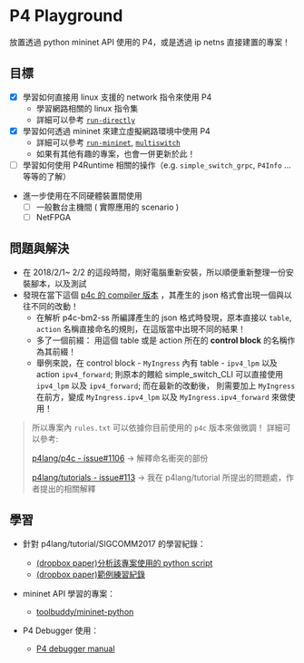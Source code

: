 # P4 Playground

放置透過 python mininet API 使用的 P4，或是透過 ip netns 直接建置的專案！

## 目標

- [x] 學習如何直接用 linux 支援的 network 指令來使用 P4
    * 學習網路相關的 linux 指令集
    * 詳細可以參考 [`run-directly`](run-directly/)
- [x] 學習如何透過 mininet 來建立虛擬網路環境中使用 P4
    * 詳細可以參考 [`run-mininet`](run-mininet/), [`multiswitch`](multiswitch/)
    * 如果有其他有趣的專案，也會一併更新於此！
- [ ] 學習如何使用 P4Runtime 相關的操作（e.g. `simple_switch_grpc`, `P4Info` ... 等等的了解）
- 進一步使用在不同硬體裝置間使用
    - [ ] 一般數台主機間 ( 實際應用的 scenario )
    - [ ] NetFPGA

## 問題與解決

* 在 2018/2/1~ 2/2 的這段時間，剛好電腦重新安裝，所以順便重新整理一份安裝腳本，以及測試
* 發現在當下這個 [p4c 的 compiler 版本](https://github.com/p4lang/p4c/commit/5c61d1f65eeaff53b6755f816bcea28034622c3b) ，其產生的 json 格式會出現一個與以往不同的改動！
    * 在解析 p4c-bm2-ss 所編譯產生的 json 格式時發現，原本直接以 `table`, `action` 名稱直接命名的規則，在這版當中出現不同的結果！
    * 多了一個前綴： 用這個 table 或是 action 所在的 **control block** 的名稱作為其前綴！
    * 舉例來說，在 control block - `MyIngress` 內有 table - `ipv4_lpm` 以及 action `ipv4_forward`; 則原本的餵給 simple_switch_CLI 可以直接使用 `ipv4_lpm` 以及  `ipv4_forward`; 而在最新的改動後， 則需要加上 `MyIngress` 在前方，變成 `MyIngress.ipv4_lpm` 以及 `MyIngress.ipv4_forward` 來做使用！
> 所以專案內 `rules.txt` 可以依據你目前使用的 `p4c` 版本來做微調！
> 詳細可以參考: 
> 
> [p4lang/p4c - issue#1106](https://github.com/p4lang/p4c/pull/1106)
>     -> 解釋命名衝突的部份
> 
> [p4lang/tutorials - issue#113](https://github.com/p4lang/tutorials/issues/113#issuecomment-362638729)
>     -> 我在 p4lang/tutorial 所提出的問題處，作者提出的相關解釋

## 學習

* 針對 p4lang/tutorial/SIGCOMM2017 的學習紀錄：
    * [(dropbox paper)分析該專案使用的 python script](https://paper.dropbox.com/doc/P4-Tutorial-Python-Script-ERSVmVruRIjcoiFlUpj4T)
    * [(dropbox paper)範例練習紀錄](https://paper.dropbox.com/doc/SIGCOMM-2017-P4-Tutorial-FRFhXsQ8biI6uSeYIRhHn)
    
* mininet API 學習的專案：
    * [toolbuddy/mininet-python](https://github.com/toolbuddy/mininet-python)

* P4 Debugger 使用：
    * [P4 debugger manual](https://github.com/p4lang/behavioral-model/blob/master/docs/p4dbg_user_guide.md)